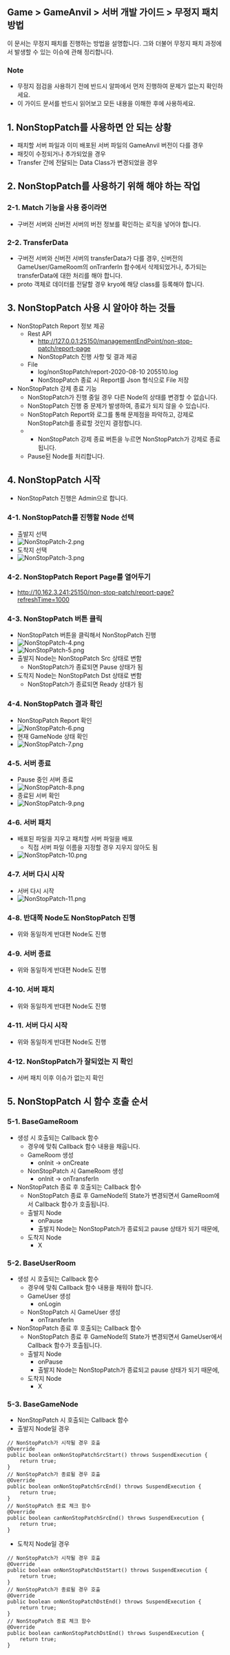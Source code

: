 ## Game > GameAnvil > 서버 개발 가이드 > 무정지 패치 방법

이 문서는 무정지 패치를 진행하는 방법을 설명합니다. 그와 더불어 무정지 패치 과정에서 발생할 수 있는 이슈에 관해 정리합니다.

### Note

- 무정지 점검을 사용하기 전에 반드시 알파에서 먼저 진행하여 문제가 없는지 확인하세요.
- 이 가이드 문서를 반드시 읽어보고 모든 내용을 이해한 후에 사용하세요.



## 1. NonStopPatch를 사용하면 안 되는 상황

- 패치할 서버 파일과 이미 배포된 서버 파일의 GameAnvil 버전이 다를 경우
- 패킷이 수정되거나 추가되었을 경우
- Transfer 간에 전달되는 Data Class가 변경되었을 경우



## 2. NonStopPatch를 사용하기 위해 해야 하는 작업

### 2-1. Match 기능을 사용 중이라면

- 구버전 서버와 신버전 서버의 버전 정보를 확인하는 로직을 넣어야 합니다.

### 2-2. TransferData

- 구버전 서버와 신버전 서버의 transferData가 다를 경우, 신버전의 GameUser/GameRoom의 onTranferIn 함수에서 삭제되었거나, 추가되는 transferData에 대한 처리를 해야 합니다.
- proto 객체로 데이터를 전달할 경우 kryo에 해당 class를 등록해야 합니다.



## 3. NonStopPatch 사용 시 알아야 하는 것들

- NonStopPatch Report 정보 제공
  - Rest API
    - http://127.0.0.1:25150/managementEndPoint/non-stop-patch/report-page
    - NonStopPatch 진행 사항 및 결과 제공
  - File
    - log/nonStopPatch/report-2020-08-10 205510.log
    - NonStopPatch 종료 시 Report를 Json 형식으로 File 저장
- NonStopPatch 강제 종료 기능
  - NonStopPatch가 진행 중일 경우 다른 Node의 상태를 변경할 수 없습니다.
  - NonStopPatch 진행 중 문제가 발생하여, 종료가 되지 않을 수 있습니다.
  - NonStopPatch Report와 로그를 통해 문제점을 파악하고, 강제로 NonStopPatch를 종료할 것인지 결정합니다.
  -
    - NonStopPatch 강제 종료 버튼을 누르면 NonStopPatch가 강제로 종료됩니다.
  - Pause된 Node를 처리합니다.

## 4. NonStopPatch 시작

- NonStopPatch 진행은 Admin으로 합니다.

### 4-1. NonStopPatch를 진행할 Node 선택

- 출발지 선택
- ![NonStopPatch-2.png](http://static.toastoven.net/prod_gameanvil/images/NonStopPatch-2.png)
- 도착지 선택
- ![NonStopPatch-3.png](http://static.toastoven.net/prod_gameanvil/images/NonStopPatch-3.png)

### 4-2. NonStopPatch Report Page를 열어두기

- http://10.162.3.241:25150/non-stop-patch/report-page?refreshTime=1000

### 4-3. NonStopPatch 버튼 클릭

- NonStopPatch 버튼을 클릭해서 NonStopPatch 진행
- ![NonStopPatch-4.png](http://static.toastoven.net/prod_gameanvil/images/NonStopPatch-4.png)
- ![NonStopPatch-5.png](http://static.toastoven.net/prod_gameanvil/images/NonStopPatch-5.png)
- 출발지 Node는 NonStopPatch Src 상태로 변함
  - NonStopPatch가 종료되면 Pause 상태가 됨
- 도착지 Node는 NonStopPatch Dst 상태로 변함
  - NonStopPatch가 종료되면 Ready 상태가 됨

### 4-4. NonStopPatch 결과 확인

- NonStopPatch Report 확인
- ![NonStopPatch-6.png](http://static.toastoven.net/prod_gameanvil/images/NonStopPatch-6.png)
- 현재 GameNode 상태 확인
- ![NonStopPatch-7.png](http://static.toastoven.net/prod_gameanvil/images/NonStopPatch-7.png)

### 4-5. 서버 종료

- Pause 중인 서버 종료
- ![NonStopPatch-8.png](http://static.toastoven.net/prod_gameanvil/images/NonStopPatch-8.png)
- 종료된 서버 확인
- ![NonStopPatch-9.png](http://static.toastoven.net/prod_gameanvil/images/NonStopPatch-9.png)

### 4-6. 서버 패치

- 배포된 파일을 지우고 패치할 서버 파일을 배포
  - 직접 서버 파일 이름을 지정할 경우 지우지 않아도 됨
- ![NonStopPatch-10.png](http://static.toastoven.net/prod_gameanvil/images/NonStopPatch-10.png)

### 4-7. 서버 다시 시작

- 서버 다시 시작
- ![NonStopPatch-11.png](http://static.toastoven.net/prod_gameanvil/images/NonStopPatch-11.png)

### 4-8. 반대쪽 Node도 NonStopPatch 진행

- 위와 동일하게 반대편 Node도 진행

### 4-9. 서버 종료

- 위와 동일하게 반대편 Node도 진행

### 4-10. 서버 패치

- 위와 동일하게 반대편 Node도 진행

### 4-11. 서버 다시 시작

- 위와 동일하게 반대편 Node도 진행

### 4-12. NonStopPatch가 잘되었는 지 확인

- 서버 패치 이후 이슈가 없는지 확인

## 5. NonStopPatch 시 함수 호출 순서

### 5-1. BaseGameRoom

- 생성 시 호출되는 Callback 함수
  - 경우에 맞춰 Callback 함수 내용을 채웁니다.
  - GameRoom 생성
    - onInit -> onCreate
  - NonStopPatch 시 GameRoom 생성
    - onInit -> onTransferIn
- NonStopPatch 종료 후 호출되는 Callback 함수
  - NonStopPatch 종료 후 GameNode의 State가 변경되면서 GameRoom에서 Callback 함수가 호출됩니다.
  - 출발지 Node
    - onPause
    - 출발지 Node는 NonStopPatch가 종료되고 pause 상태가 되기 때문에,
  - 도착지 Node
    - X

### 5-2. BaseUserRoom

- 생성 시 호출되는 Callback 함수
  - 경우에 맞춰 Callback 함수 내용을 채워야 합니다.
  - GameUser 생성
    - onLogin
  - NonStopPatch 시 GameUser 생성
    - onTransferIn
- NonStopPatch 종료 후 호출되는 Callback 함수
  - NonStopPatch 종료 후 GameNode의 State가 변경되면서 GameUser에서 Callback 함수가 호출됩니다.
  - 출발지 Node
    - onPause
    - 출발지 Node는 NonStopPatch가 종료되고 pause 상태가 되기 때문에,
  - 도착지 Node
    - X

### 5-3. BaseGameNode

- NonStopPatch 시 호출되는 Callback 함수
- 출발지 Node일 경우

```
// NonStopPatch가 시작될 경우 호출
@Override
public boolean onNonStopPatchSrcStart() throws SuspendExecution {
    return true;
}
// NonStopPatch가 종료될 경우 호출
@Override
public boolean onNonStopPatchSrcEnd() throws SuspendExecution {
    return true;
}
// NonStopPatch 종료 체크 함수
@Override
public boolean canNonStopPatchSrcEnd() throws SuspendExecution {
    return true;
}
```

- 도착지 Node일 경우

```
// NonStopPatch가 시작될 경우 호출
@Override
public boolean onNonStopPatchDstStart() throws SuspendExecution {
    return true;
}
// NonStopPatch가 종료될 경우 호출
@Override
public boolean onNonStopPatchDstEnd() throws SuspendExecution {
    return true;
}
// NonStopPatch 종료 체크 함수
@Override
public boolean canNonStopPatchDstEnd() throws SuspendExecution {
    return true;
}
```
